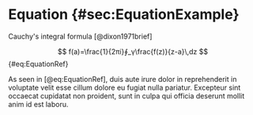 
# Equation {#sec:EquationExample}

Cauchy's integral formula [@dixon1971brief]

$$
f(a)=\frac{1}{2πi}∮_γ\frac{f(z)}{z-a}\,dz
$$ {#eq:EquationRef}

As seen in [@eq:EquationRef], duis aute irure dolor in reprehenderit in voluptate velit esse cillum dolore eu fugiat nulla pariatur. Excepteur sint occaecat cupidatat non proident, sunt in culpa qui officia deserunt mollit anim id est laboru.